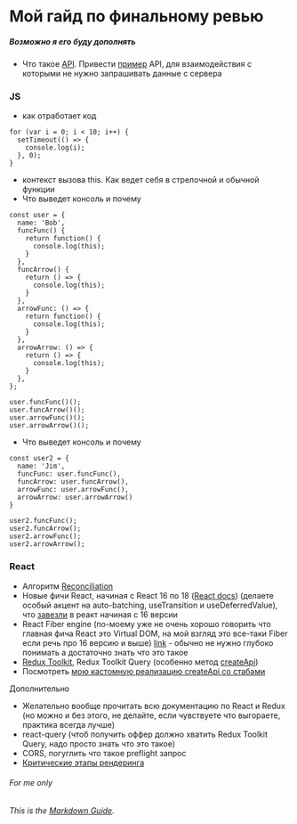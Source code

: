 # Мой гайд по финальному ревью
##### Возможно я его буду дополнять

- Что такое [API](https://superbwebsitebuilders.com/ru/chto-takoe-api-prostymi-slovami/). Привести [пример](https://ant.design/components/button/#API) API, для взаимодействия с которыми не нужно запрашивать данные с сервера

### JS

- как отработает код
```
for (var i = 0; i < 10; i++) {
  setTimeout(() => {
    console.log(i);
  }, 0);
}
```
- контекст вызова this. Как ведет себя в стрелочной и обычной функции
- Что выведет консоль и почему
```
const user = {
  name: 'Bob',
  funcFunc() {
    return function() {
      console.log(this);
    }
  },
  funcArrow() {
    return () => {
      console.log(this);
    }
  },
  arrowFunc: () => {
    return function() {
      console.log(this);
    }
  },
  arrowArrow: () => {
    return () => {
      console.log(this);
    }
  },
};

user.funcFunc()();
user.funcArrow()();
user.arrowFunc()();
user.arrowArrow()();
```
- Что выведет консоль и почему
```
const user2 = {
  name: 'Jim',
  funcFunc: user.funcFunc(),
  funcArrow: user.funcArrow(),
  arrowFunc: user.arrowFunc(),
  arrowArrow: user.arrowArrow()
}

user2.funcFunc();
user2.funcArrow();
user2.arrowFunc();
user2.arrowArrow();
```

### React

- Алгоритм [Reconciliation](https://ru.reactjs.org/docs/reconciliation.html)
- Новые фичи React, начиная с React 16 по 18 ([React docs](https://reactjs.org)) (делаете особый акцент на auto-batching, useTransition и useDeferredValue), что [завезли](https://github.com/facebook/react/blob/main/CHANGELOG.md) в реакт начиная с 16 версии
- React Fiber engine (по-моему уже не очень хорошо говорить что главная фича React это Virtual DOM, на мой взгляд это все-таки Fiber если речь про 16 версию и выше) [link](https://blog.logrocket.com/deep-dive-react-fiber/#what-react-fiber) - обычно не нужно глубоко понимать а достаточно знать что это такое
- [Redux Toolkit](https://redux-toolkit.js.org/), Redux Toolkit Query (особенно метод [createApi](https://redux-toolkit.js.org/rtk-query/overview#apis))
- Посмотреть [мою кастомную реализацию createApi со стабами](https://github.com/danimaik/black-wall-group/blob/master/src/components/service.js)

Дополнительно

- Желательно вообще прочитать всю документацию по React и Redux (но можно и без этого, не делайте, если чувствуете что выгораете, практика всегда лучше)
- react-query (чтоб получить оффер должно хватить Redux Toolkit Query, надо просто знать что это такое)
- CORS, погуглить что такое preflight запрос
- [Критические этапы рендеринга](https://developer.mozilla.org/ru/docs/Web/Performance/Critical_rendering_path)

###### For me only
###### This is the *[Markdown Guide](https://www.markdownguide.org)*.
